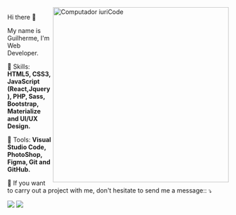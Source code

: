 
<img src="https://raw.githubusercontent.com/MicaelliMedeiros/micaellimedeiros/master/image/computer-illustration.png" min-width="400px" max-width="400px" width="400px" align="right" alt="Computador iuriCode">

<p align="left"> 
  Hi there 👋
</p>
<p align="left">
  My name is Guilherme, I'm Web Developer. 
</p>

<p align="left">
  🚀 Skills: <strong>HTML5, CSS3, JavaScript (React,Jquery), PHP, Sass, Bootstrap, Materialize and UI/UX Design.</strong>
</p>

<p align="left">
🔨 Tools: <strong>Visual Studio Code, PhotoShop, Figma, Git and GitHub.</strong>
</p>

<p align="left">
📧 If you want to carry out a project with me, don't hesitate to send me a message:: ⤵️
</p>

<p align="left">
 
  <a href="https://www.linkedin.com/in/guilherme-pereira-6186631a1/" alt="Linkedin">
  <img src="https://img.shields.io/badge/-Linkedin-0e76a8?style=flat-square&logo=Linkedin&logoColor=white&link=https://www.linkedin.com/in/guilherme-pereira-6186631a1/" /></a>

  <a href="https://api.whatsapp.com/send?phone=5543996778982" alt="WhatsApp">
  <img src="https://img.shields.io/badge/-WhatsApp-25d366?style=flat-square&labelColor=25d366&logo=whatsapp&logoColor=white&link=https://api.whatsapp.com/send?phone=5543996778982"/></a>

 
</p>  
